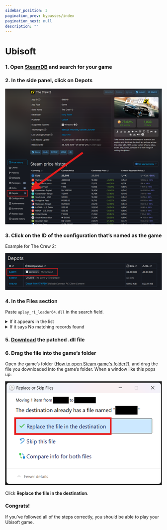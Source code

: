 ```yaml
---
sidebar_position: 3
pagination_prev: bypasses/index
pagination_next: null
description: ""
---
```


# Ubisoft

### 1. Open [SteamDB](https://steamdb.info) and search for your game

### 2. In the side panel, click on Depots
![](images/ec511dbf-7a11-4a7f-a7fd-6340a12e7fa9.png)

### 3. Click on the ID of the configuration that’s named as the game
Example for The Crew 2:

![](images/cfb54567-6acf-4896-b242-ea065956fded.png)

### 4. In the Files section
Paste `uplay_r1_loader64.dll` in the search field.

<details>
<summary>If it appears in the list</summary>

Like so:
![](images/c02c5cd7-db96-443e-abbd-f4916db7a203.png)
**Good news!** You can continue following the steps.
</details>
<details>
<summary>If it says No matching records found</summary>

Sadly, the bypass won’t work for your game.
</details>

### 5. [Download](https://files.catbox.moe/bidh37.zip) the patched .dll file

### 6. Drag the file into the game’s folder
Open the game’s folder ([How to open Steam game's folder?](/extras/opening_a_steam_games_folder)), and drag the file you downloaded into the game’s folder. When a window like this pops up:

![](images/c3956f7a-c018-448b-9e02-973d28ed04c0-1.png)

Click **Replace the file in the destination**.

### Congrats!
If you’ve followed all of the steps correctly, you should be able to play your Ubisoft game.